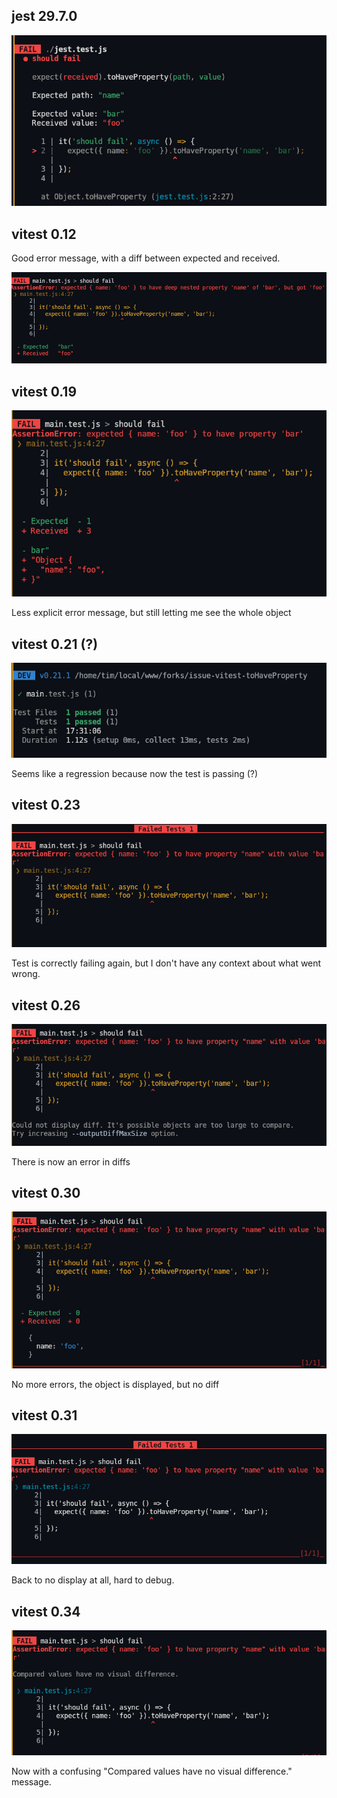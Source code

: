 ## jest 29.7.0

![image-20231211174332600](./image-20231211174332600.png)

## vitest 0.12

Good error message, with a diff between expected and received.

![image-20231211170606415](./image-20231211170606415.png)

## vitest 0.19

![image-20231211173033927](./image-20231211173033927.png)

Less explicit error message, but still letting me see the whole object

## vitest 0.21 (?)

![image-20231211173127875](./image-20231211173127875.png)

Seems like a regression because now the test is passing (?)

## vitest 0.23

![image-20231211173328343](./image-20231211173328343.png)

Test is correctly failing again, but I don't have any context about what went wrong.

## vitest 0.26

![image-20231211173619857](./image-20231211173619857.png)

There is now an error in diffs

## vitest 0.30

![image-20231211173753784](./image-20231211173753784.png)

No more errors, the object is displayed, but no diff

## vitest 0.31

![image-20231211173832954](./image-20231211173832954.png)

Back to no display at all, hard to debug.

## vitest 0.34

![image-20231211173949123](./image-20231211173949123.png)

Now with a confusing "Compared values have no visual difference." message.

